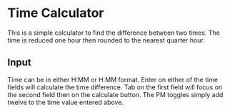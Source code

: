 # Time Calculator
This is a simple calculator to find the difference between two times.
The time is reduced one hour then rounded to the nearest quarter hour.

## Input
Time can be in either H:MM or H.MM format.
Enter on either of the time fields will calculate the time difference.
Tab on the first field will focus on the second field then on the calculate button.
The PM toggles simply add twelve to the time value entered above.
